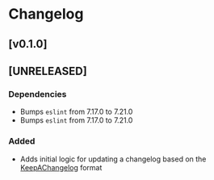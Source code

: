 # Changelog

## [v0.1.0]
## [UNRELEASED]
### Dependencies
- Bumps `eslint` from 7.17.0 to 7.21.0
- Bumps `eslint` from 7.17.0 to 7.21.0

### Added 
- Adds initial logic for updating a changelog based on the [KeepAChangelog](https://keepachangelog.com/en/1.0.0/) format